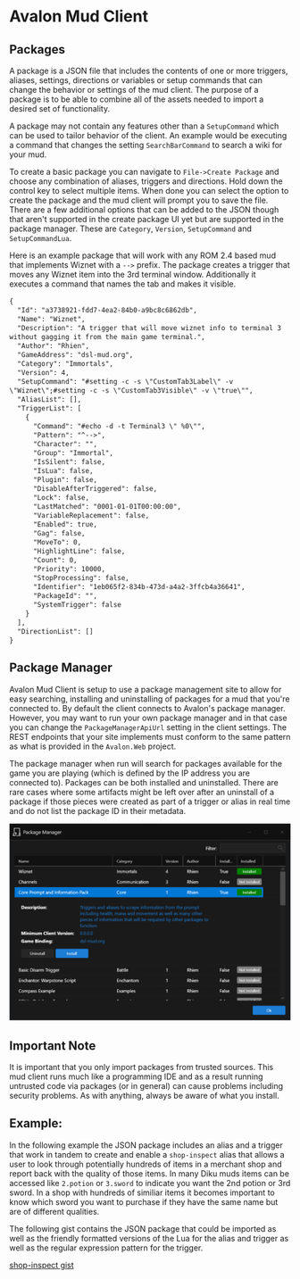 # Avalon Mud Client

## Packages

A package is a JSON file that includes the contents of one or more triggers, aliases, settings, directions or variables or setup commands that can change the behavior or settings of the mud client.  The purpose of a package is to be able to combine all of the assets needed to import a desired set of functionality.

A package may not contain any features other than a `SetupCommand` which can be used to tailor behavior of the client.  An example
would be executing a command that changes the setting `SearchBarCommand` to search a wiki for your mud.

To create a basic package you can navigate to `File->Create Package` and choose any combination of aliases, triggers and directions.  Hold down the control key to select multiple items.  When done you can select the option to create the package and the mud client will prompt you to save the file.  There are a few additional options that can be added to the JSON though that aren't supported in the create package UI yet but are supported in the package manager.  These are `Category`, `Version`, `SetupCommand` and `SetupCommandLua`.

Here is an example package that will work with any ROM 2.4 based mud that implements Wiznet with a `-->` prefix.  The package creates a trigger that moves any Wiznet item into the 3rd terminal window.  Additionally it executes a command that names the tab and makes it visible.

```
{
  "Id": "a3738921-fdd7-4ea2-84b0-a9bc8c6862db",
  "Name": "Wiznet",
  "Description": "A trigger that will move wiznet info to terminal 3 without gagging it from the main game terminal.",
  "Author": "Rhien",
  "GameAddress": "dsl-mud.org",
  "Category": "Immortals",
  "Version": 4,
  "SetupCommand": "#setting -c -s \"CustomTab3Label\" -v \"Wiznet\";#setting -c -s \"CustomTab3Visible\" -v \"true\"",
  "AliasList": [],
  "TriggerList": [
    {
      "Command": "#echo -d -t Terminal3 \" %0\"",
      "Pattern": "^-->",
      "Character": "",
      "Group": "Immortal",
      "IsSilent": false,
      "IsLua": false,
      "Plugin": false,
      "DisableAfterTriggered": false,
      "Lock": false,
      "LastMatched": "0001-01-01T00:00:00",
      "VariableReplacement": false,
      "Enabled": true,
      "Gag": false,
      "MoveTo": 0,
      "HighlightLine": false,
      "Count": 0,
      "Priority": 10000,
      "StopProcessing": false,
      "Identifier": "1eb065f2-834b-473d-a4a2-3ffcb4a36641",
      "PackageId": "",
      "SystemTrigger": false
    }
  ],
  "DirectionList": []
}
```

## Package Manager

Avalon Mud Client is setup to use a package management site to allow for easy searching, installing and uninstalling of packages for a mud that you're connected to.  By default the client connects to Avalon's package manager.  However, you may want to run your own package manager and in that case you can change the `PackageManagerApiUrl` setting in the client settings.  The REST endpoints that your site implements must conform to the same pattern as what is provided in the `Avalon.Web` project.

The package manager when run will search for packages available for the game you are playing (which is defined by the IP address you are connected to).  Packages can be both installed and uninstalled.  There are rare cases where some artifacts might be left over after an uninstall of a package if those pieces were created as part of a trigger or alias in real time and do not list the package ID in their metadata.

![alt text](images/PackageManager.png "Package Manager")

## Important Note

It is important that you only import packages from trusted sources.  This mud client runs much like a programming IDE and as a result running untrusted
code via packages (or in general) can cause problems including security problems.  As with anything, always be aware of what you install.

## Example:

In the following example the JSON package includes an alias and a trigger that work in tandem to create and enable a `shop-inspect` alias that allows a user to look through potentially hundreds of items in a merchant shop and report back with the quality of those items.  In many Diku muds items can be accessed like `2.potion` or `3.sword` to indicate you want the 2nd potion or 3rd sword.  In a shop with hundreds of similiar items it becomes important to know which sword you want to purchase if they have the same name but are of different qualities.

The following gist contains the JSON package that could be imported as well as the friendly formatted versions of the Lua for the alias and trigger as well as the regular expression pattern for the trigger.

[shop-inspect gist](https://gist.github.com/blakepell/0af993ecad9c832bd34f9d1eab7e32fa)
